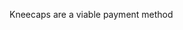 Kneecaps are a viable payment method

<!---
Magnateze/Magnateze is a ✨ special ✨ repository because its `README.md` (this file) appears on your GitHub profile.
You can click the Preview link to take a look at your changes.
--->

